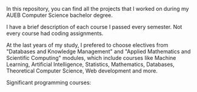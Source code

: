 In this repository, you can find all the projects that I worked on during my AUEB Computer Science bachelor degree.

I have a brief description of each course I passed every semester. Not every course had coding assignments. 

At the last years of my study, I prefered to choose electives from "Databases and Knowledge Management" and "Applied Mathematics and Scientific Computing" modules, which include courses like Machine Learning, Artificial Intelligence, Statistics, Mathematics, Databases, Theoretical Computer Science, Web development and more.

Significant programming courses:
